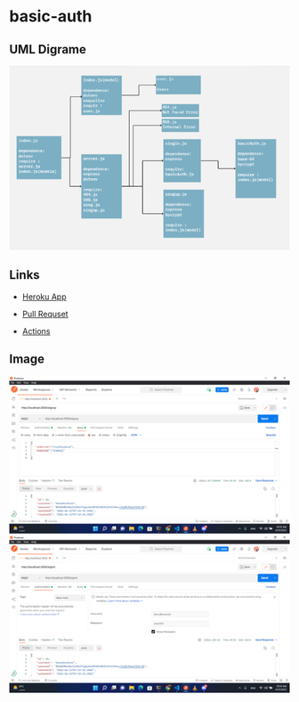 # basic-auth

## UML Digrame

![uml](./dev/Screenshot%20(93).png)

## Links

- [Heroku App](https://anas-basic-api-server.herokuapp.com/food)

- [Pull Requset](https://github.com/abuobaid9/basic-auth/pulls)

- [Actions](https://github.com/abuobaid9/basic-auth/actions/new)

## Image

![img1](./dev/Screenshot%20(90).png)
![img2](./dev/Screenshot%20(91).png)
